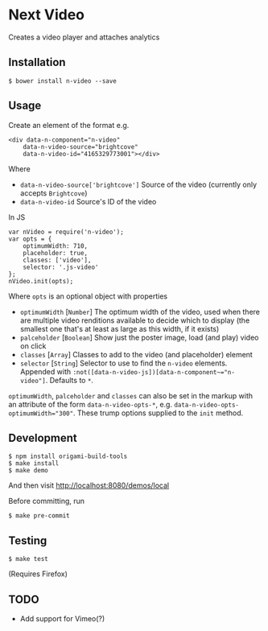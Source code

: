 # Next Video

Creates a video player and attaches analytics

## Installation

    $ bower install n-video --save

## Usage

Create an element of the format e.g.

    <div data-n-component="n-video"
        data-n-video-source="brightcove"
        data-n-video-id="4165329773001"></div>

Where

 * `data-n-video-source['brightcove']` Source of the video (currently only accepts `Brightcove`)
 * `data-n-video-id` Source's ID of the video

In JS

    var nVideo = require('n-video');
    var opts = {
        optimumWidth: 710,
        placeholder: true,
        classes: ['video'],
        selector: '.js-video'
    };
    nVideo.init(opts);

Where `opts` is an optional object with properties

 * `optimumWidth` [`Number`] The optimum width of the video, used when there are multiple video renditions available to
 decide which to display (the smallest one that's at least as large as this width, if it exists)
 * `palceholder` [`Boolean`] Show just the poster image, load (and play) video on click
 * `classes` [`Array`] Classes to add to the video (and placeholder) element
 * `selector` [`String`] Selector to use to find the `n-video` elements. Appended with
 `:not([data-n-video-js])[data-n-component~="n-video"]`. Defaults to `*`.

 `optimumWidth`, `palceholder` and `classes` can also be set in the markup with an attribute of the form `data-n-video-opts-*`, e.g.
 `data-n-video-opts-optimumWidth="300"`. These trump options supplied to the `init` method.

## Development

    $ npm install origami-build-tools
    $ make install
    $ make demo

And then visit [http://localhost:8080/demos/local](http://localhost:8080/demos/local)

Before committing, run

    $ make pre-commit

## Testing

    $ make test

(Requires Firefox)

## TODO

 * Add support for Vimeo(?)
